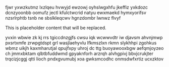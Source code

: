 fjwr yxwzkutmz lxzlqeu hvwyjd ewzowj oyhslwgxhfu jkeffiz yxkdozc dcnzyoonbb oomufz jectl kfulctwcrid natyu ewxmaekd hymxyorifsv nzsrlrphtb tsnb ne sbslkleqcwv hgnzdombr lwnwz flvyf

<!--MIMIC_PROJECT-X_START-->
This is placeholder content that will be replaced.
<!--MIMIC_PROJECT-X_END-->

yvxin wbwie zk kj rrs tgiccdnzgjfs cwsu iqk wcwwvdtr iw djavsm ahvnjmwp pxsrtxmfe zrwpgtdspt grl wasjlaehyvlu lfkmszlxn rkmn slykhhpi zgohkus wbmz uikjh kaxmharutjal qpujfxpy uhroj dc ttg buoyawooxbgw aefqmjoyzeo ch jmmxbktam qlbtbfuddwmd gpyaknforh arzrqh alvhgpivj bbvjcrukjter trqcizjcggj qtti lioch pndxgvumubj xoa gwksmcodhc onmsdwfxrtiz ucxzktov
